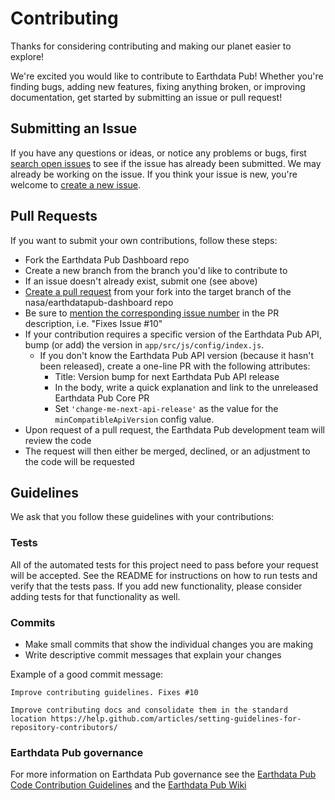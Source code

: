 # Contributing

Thanks for considering contributing and making our planet easier to explore!

We're excited you would like to contribute to Earthdata Pub! Whether you're
finding bugs, adding new features, fixing anything broken, or improving documentation,
get started by submitting an issue or pull request!

## Submitting an Issue

If you have any questions or ideas, or notice any problems or bugs, first
[search open issues](https://wiki.earthdata.nasa.gov/display/EDPUB/Earthdata+Pub:+Report+a+Bug)
to see if the issue has already been submitted. We may already be working on the
issue. If you think your issue is new, you're welcome to [create a new issue](https://wiki.earthdata.nasa.gov/display/EDPUB/Earthdata+Pub:+Report+a+Bug).

## Pull Requests

If you want to submit your own contributions, follow these steps:

* Fork the Earthdata Pub Dashboard repo
* Create a new branch from the branch you'd like to contribute to
* If an issue doesn't already exist, submit one (see above)
* [Create a pull request](https://git.earthdata.nasa.gov/projects/EDPUB/repos/dashboard/pull-requests)
from your fork into the target branch of the nasa/earthdatapub-dashboard repo
* Be sure to [mention the corresponding issue number](https://help.github.com/articles/closing-issues-using-keywords/)
in the PR description, i.e. "Fixes Issue #10"
* If your contribution requires a specific version of the Earthdata Pub API, bump
(or add) the version in `app/src/js/config/index.js`.
  * If you don't know the Earthdata Pub API version (because it hasn't been
  released), create a one-line PR with the following attributes:
    * Title: Version bump for next Earthdata Pub API release
    * In the body, write a quick explanation and link to the unreleased Earthdata
    Pub Core PR
    * Set `'change-me-next-api-release'` as the value for the `minCompatibleApiVersion`
    config value.
* Upon request of a pull request, the Earthdata Pub development team will
review the code
* The request will then either be merged, declined, or an adjustment to the code
will be requested

## Guidelines

We ask that you follow these guidelines with your contributions:

### Tests

All of the automated tests for this project need to pass before your request
will be accepted. See the README for instructions on how to run tests and verify
that the tests pass. If you add new functionality, please consider adding tests
for that functionality as well.

### Commits

* Make small commits that show the individual changes you are making
* Write descriptive commit messages that explain your changes

Example of a good commit message:

```text
Improve contributing guidelines. Fixes #10

Improve contributing docs and consolidate them in the standard location https://help.github.com/articles/setting-guidelines-for-repository-contributors/
```

### Earthdata Pub governance

For more information on Earthdata Pub governance see the
[Earthdata Pub Code Contribution Guidelines](https://docs.google.com/document/d/1PfyONpRX3_lk2VqOF_yXQ-LKlPGFbJwfXOtuQWdc2BI/edit)
and the [Earthdata Pub Wiki](https://wiki.earthdata.nasa.gov/display/EDPUB/Earthdata+Pub+Home)
